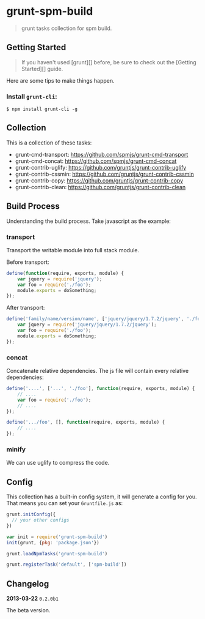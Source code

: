 # grunt-spm-build

> grunt tasks collection for spm build.


## Getting Started

> If you haven't used [grunt][] before, be sure to check out the [Getting Started][] guide.

Here are some tips to make things happen.

### Install `grunt-cli`:

```
$ npm install grunt-cli -g
```


## Collection

This is a collection of these tasks:

- grunt-cmd-transport: https://github.com/spmjs/grunt-cmd-transport
- grunt-cmd-concat: https://github.com/spmjs/grunt-cmd-concat
- grunt-contrib-uglify: https://github.com/gruntjs/grunt-contrib-uglify
- grunt-contrib-cssmin: https://github.com/gruntjs/grunt-contrib-cssmin
- grunt-contrib-copy: https://github.com/gruntjs/grunt-contrib-copy
- grunt-contrib-clean: https://github.com/gruntjs/grunt-contrib-clean


## Build Process

Understanding the build process. Take javascript as the example:

### transport

Transport the writable module into full stack module.

Before transport:

```js
define(function(require, exports, module) {
    var jquery = require('jquery');
    var foo = require('./foo');
    module.exports = doSomething;
});
```

After transport:

```js
define('family/name/version/name', ['jquery/jquery/1.7.2/jquery', './foo'], function(require, exports, module) {
    var jquery = require('jquery/jquery/1.7.2/jquery');
    var foo = require('./foo');
    module.exports = doSomething;
});
```

### concat

Concatenate relative dependencies. The js file will contain every relative dependencies:

```js
define('....', ['...', './foo'], function(require, exports, module) {
    // ....
    var foo = require('./foo');
    // ....
});

define('.../foo', [], function(require, exports, module) {
    // ....
});
```

### minify

We can use uglify to compress the code.


## Config

This collection has a built-in config system, it will generate a config for you. That means you can set your `Gruntfile.js` as:

```js
grunt.initConfig({
  // your other configs
})

var init = require('grunt-spm-build')
init(grunt, {pkg: 'package.json'})

grunt.loadNpmTasks('grunt-spm-build')

grunt.registerTask('default', ['spm-build'])
```

## Changelog

**2013-03-22** `0.2.0b1`

The beta version.
